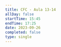 ```yaml
---
title: CFC - Aula 13-14
allDay: false
startTime: 15:45
endTime: 17:25
date: 2023-09-26
completed: false
type: single
---
```

